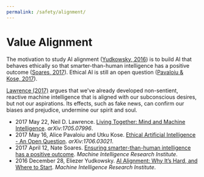 ```yaml
---
permalink: /safety/alignment/
---
```

# Value Alignment

The motivation to study AI alignment ([Yudkowsky, 2016](https://intelligence.org/2016/12/28/ai-alignment-why-its-hard-and-where-to-start/)) is to build AI that behaves ethically so that smarter-than-human intelligence has a positive outcome ([Soares, 2017](https://intelligence.org/2017/04/12/ensuring/)). Ethical AI is still an open question ([Pavaloiu & Kose, 2017](https://arxiv.org/abs/1706.03021)).

[Lawrence (2017)](https://arxiv.org/abs/1705.07996) argues that we've already developed non-sentient, reactive machine intelligence that is aligned with our subconscious desires, but not our aspirations. Its effects, such as fake news, can confirm our biases and prejudice, undermine our spirit and soul.

* 2017 May 22, Neil D. Lawrence. [Living Together: Mind and Machine Intelligence](https://arxiv.org/abs/1705.07996). *arXiv:1705.07996*.
* 2017 May 16, Alice Pavaloiu and Utku Kose. [Ethical Artificial Intelligence - An Open Question](https://arxiv.org/abs/1706.03021). *arXiv:1706.03021*.
* 2017 April 12, Nate Soares. [Ensuring smarter-than-human intelligence has a positive outcome](https://intelligence.org/2017/04/12/ensuring/). *Machine Intelligence Research Institute*.
* 2016 December 28, Eliezer Yudkowsky. [AI Alignment: Why It’s Hard, and Where to Start](https://intelligence.org/2016/12/28/ai-alignment-why-its-hard-and-where-to-start/). *Machine Intelligence Research Institute*.
